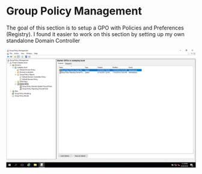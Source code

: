 # Group Policy Management

The goal of this section is to setup a GPO with Policies and Preferences \(Registry\).  I found it easier to work on this section by setting up my own standalone Domain Controller

![](../.gitbook/assets/2018-08-21_1-18-04.png)

